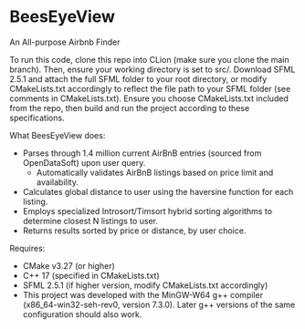 # BeesEyeView
An All-purpose Airbnb Finder

To run this code, clone this repo into CLion (make sure you clone the main branch). Then, ensure your working directory is set to src/. Download SFML 2.5.1 and attach the full SFML folder to your root directory, or modify CMakeLists.txt accordingly to reflect the file path to your SFML folder (see comments in CMakeLists.txt). Ensure you choose CMakeLists.txt included from the repo, then build and run the project according to these specifications. 

What BeesEyeView does:
- Parses through 1.4 million current AirBnB entries (sourced from OpenDataSoft) upon user query.
    - Automatically validates AirBnB listings based on price limit and availability.
- Calculates global distance to user using the haversine function for each listing.
- Employs specialized Introsort/Timsort hybrid sorting algorithms to determine closest N listings to user.
- Returns results sorted by price or distance, by user choice.

Requires:
- CMake v3.27 (or higher)
- C++ 17 (specified in CMakeLists.txt)
- SFML 2.5.1 (if higher version, modify CMakeLists.txt accordingly)
- This project was developed with the MinGW-W64 g++ compiler (x86_64-win32-seh-rev0, version 7.3.0). Later g++ versions of the same configuration should also work.